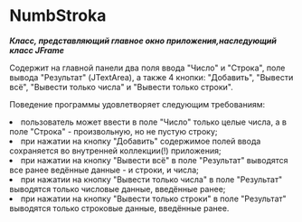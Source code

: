 # NumbStroka

***Класс, представляющий главное окно приложения,наследующий класс JFrame***

Содержит на главной панели два поля ввода "Число" и "Строка", поле вывода "Результат" (JTextArea), а также 4 кнопки: "Добавить", "Вывести всё", "Вывести только числа" и "Вывести только строки". 

Поведение программы удовлетворяет следующим требованиям:
<li> пользователь может ввести в поле "Число" только целые числа, а в поле "Строка" - произвольную, но не пустую строку;
<li> при нажатии на кнопку "Добавить" содержимое полей ввода сохраняется во внутренней коллекции(!) приложения;
<li> при нажатии на кнопку "Вывести всё" в поле "Результат" выводятся все ранее ведённые данные - и строки, и числа;
<li> при нажатии на кнопку "Вывести только числа" в поле "Результат" выводятся только числовые данные, введённые ранее;
<li> при нажатии на кнопку "Вывести только строки" в поле "Результат" выводятся только строковые данные, введённые ранее.
